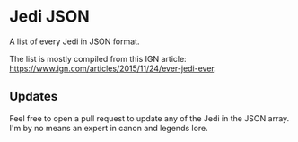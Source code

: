# Jedi JSON

A list of every Jedi in JSON format.

The list is mostly compiled from this IGN article: https://www.ign.com/articles/2015/11/24/ever-jedi-ever.

## Updates

Feel free to open a pull request to update any of the Jedi in the JSON array. I'm by no means an expert in canon and legends lore.
